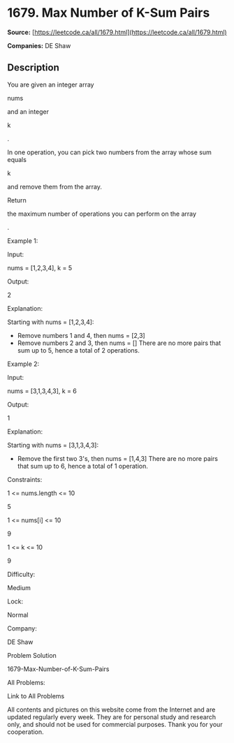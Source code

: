 # 1679. Max Number of K-Sum Pairs

**Source:** [https://leetcode.ca/all/1679.html](https://leetcode.ca/all/1679.html)

**Companies:** DE Shaw

## Description

You are given an integer array

nums

and an integer

k

.

In one operation, you can pick two numbers from the array whose sum equals

k

and remove them from the array.

Return

the maximum number of operations you can perform on the array

.

Example 1:

Input:

nums = [1,2,3,4], k = 5

Output:

2

Explanation:

Starting with nums = [1,2,3,4]:
- Remove numbers 1 and 4, then nums = [2,3]
- Remove numbers 2 and 3, then nums = []
There are no more pairs that sum up to 5, hence a total of 2 operations.

Example 2:

Input:

nums = [3,1,3,4,3], k = 6

Output:

1

Explanation:

Starting with nums = [3,1,3,4,3]:
- Remove the first two 3's, then nums = [1,4,3]
There are no more pairs that sum up to 6, hence a total of 1 operation.

Constraints:

1 <= nums.length <= 10

5

1 <= nums[i] <= 10

9

1 <= k <= 10

9

Difficulty:

Medium

Lock:

Normal

Company:

DE Shaw

Problem Solution

1679-Max-Number-of-K-Sum-Pairs

All Problems:

Link to All Problems

All contents and pictures on this website come from the Internet and are updated regularly every week. They are for personal study and research only, and should not be used for commercial purposes. Thank you for your cooperation.

